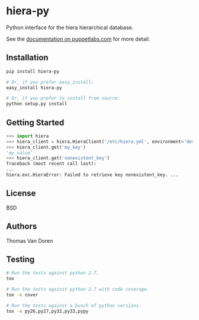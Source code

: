 hiera-py
========
Python interface for the hiera hierarchical database.

See the
[documentation on puppetlabs.com](http://docs.puppetlabs.com/hiera/latest/) for
more detail.

Installation
------------

```bash
pip install hiera-py

# Or, if you prefer easy_install:
easy_install hiera-py

# Or, if you prefer to install from source:
python setup.py install
```

Getting Started
---------------

```python
>>> import hiera
>>> hiera_client = hiera.HieraClient('/etc/hiera.yml', environment='dev')
>>> hiera_client.get('my_key')
'my_value'
>>> hiera_client.get('nonexistent_key')
Traceback (most recent call last):
...
hiera.exc.HieraError: Failed to retrieve key nonexistent_key. ...
```

License
-------
BSD

Authors
-------
Thomas Van Doren

Testing
-------

```bash
# Run the tests against python 2.7.
tox

# Run the tests against python 2.7 with code coverage.
tox -e cover

# Run the tests against a bunch of python versions.
tox -e py26,py27,py32,py33,pypy
```
